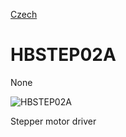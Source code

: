 
[Czech](./README.cs.md)
<!--- module --->
# HBSTEP02A
<!--- Emodule --->

<!--- subtitle --->None<!--- Esubtitle --->

![HBSTEP02A](DOC/SRC/img/HBSTEP02A_QRcode.png)

<!--- description --->Stepper motor driver<!--- Edescription --->
            